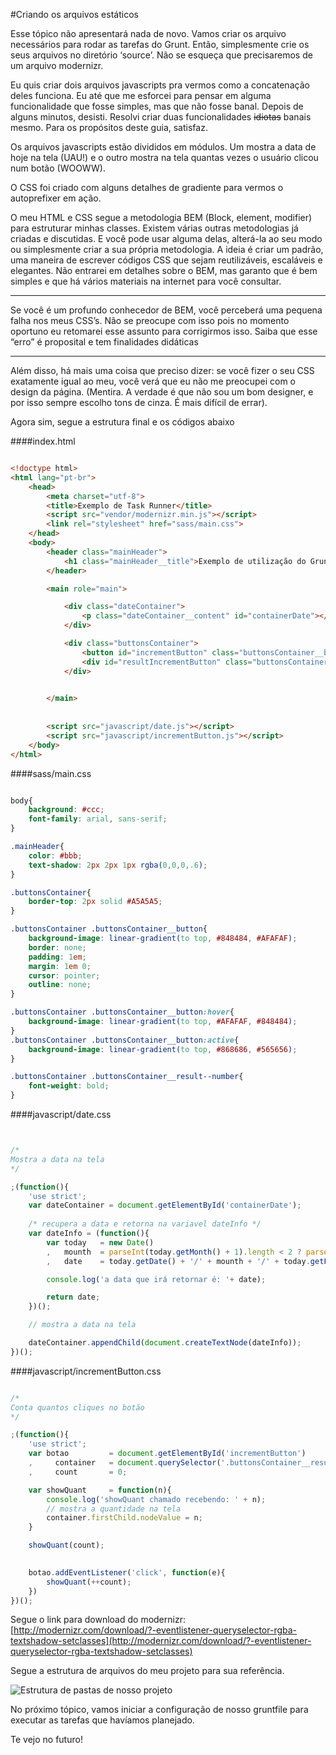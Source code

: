 #Criando os arquivos estáticos

Esse tópico não apresentará nada de novo. Vamos criar os arquivo necessários para rodar as tarefas do Grunt. Então, simplesmente crie os seus arquivos no diretório ‘source’. Não se esqueça que precisaremos de um arquivo modernizr. 

Eu quis criar dois arquivos javascripts pra vermos como a concatenação deles funciona. Eu até que me esforcei para pensar em alguma funcionalidade que fosse simples, mas que não fosse banal. Depois de alguns minutos, desisti. Resolvi criar duas funcionalidades ~~idiotas~~ banais mesmo. Para os propósitos deste guia, satisfaz. 

Os arquivos javascripts estão divididos em módulos. Um mostra a data de hoje na tela (UAU!) e o outro mostra na tela quantas vezes o usuário clicou num botão (WOOWW).

O CSS foi criado com alguns detalhes de gradiente para vermos o autoprefixer em ação.

O meu HTML e CSS segue a metodologia BEM (Block, element, modifier) para estruturar minhas classes. Existem várias outras metodologias já criadas e discutidas. E você pode usar alguma delas, alterá-la ao seu modo ou simplesmente criar a sua própria metodologia. A ideia é criar um padrão, uma maneira de escrever códigos CSS que sejam reutilizáveis, escaláveis e elegantes. Não entrarei em detalhes sobre o BEM, mas garanto que é bem simples e que há vários materiais na internet para você consultar.


---


Se você é um profundo conhecedor de BEM, você perceberá uma pequena falha nos meus CSS’s. Não se preocupe com isso pois no momento oportuno eu retomarei esse assunto para corrigirmos isso. Saiba que esse “erro” é proposital e tem finalidades didáticas


---


Além disso, há mais uma coisa que preciso dizer: se você fizer o seu CSS exatamente igual ao meu, você verá que eu não me preocupei com o design da página. (Mentira. A verdade é que não sou um bom designer, e por isso sempre escolho tons de cinza. É mais difícil de errar).

Agora sim, segue a estrutura final e os códigos abaixo





####index.html

```html

<!doctype html>
<html lang="pt-br">
    <head>
        <meta charset="utf-8">
        <title>Exemplo de Task Runner</title>
        <script src="vendor/modernizr.min.js"></script>
        <link rel="stylesheet" href="sass/main.css">
    </head>
    <body>
        <header class="mainHeader">
            <h1 class="mainHeader__title">Exemplo de utilização do GruntJS</h1>    
        </header>

        <main role="main">

            <div class="dateContainer">
                <p class="dateContainer__content" id="containerDate"></p>
            </div>

            <div class="buttonsContainer">
                <button id="incrementButton" class="buttonsContainer__button">Clica para incrementar</button>
                <div id="resultIncrementButton" class="buttonsContainer__result">Clicado <span class="buttonsContainer__result--number js-result">0</span> vezes</div>
            </div>        
            

        </main>
        
        
        <script src="javascript/date.js"></script>
        <script src="javascript/incrementButton.js"></script>
    </body>
</html>


````



####sass/main.css

```css

body{
    background: #ccc;    
    font-family: arial, sans-serif;
}

.mainHeader{
    color: #bbb;
    text-shadow: 2px 2px 1px rgba(0,0,0,.6);
}

.buttonsContainer{
    border-top: 2px solid #A5A5A5;
}

.buttonsContainer .buttonsContainer__button{
    background-image: linear-gradient(to top, #848484, #AFAFAF);
    border: none;
    padding: 1em;
    margin: 1em 0;
    cursor: pointer;
    outline: none;
}

.buttonsContainer .buttonsContainer__button:hover{
    background-image: linear-gradient(to top, #AFAFAF, #848484);
}
.buttonsContainer .buttonsContainer__button:active{
    background-image: linear-gradient(to top, #868686, #565656);
}

.buttonsContainer .buttonsContainer__result--number{
    font-weight: bold;
}


````


####javascript/date.css

```javascript


/*
Mostra a data na tela
*/

;(function(){
    'use strict';
    var dateContainer = document.getElementById('containerDate');
    
    /* recupera a data e retorna na variavel dateInfo */
    var dateInfo = (function(){
        var today   = new Date()
        ,   mounth  = parseInt(today.getMonth() + 1).length < 2 ? parseInt(today.getMonth() + 1) : '0' + parseInt(today.getMonth() + 1)
        ,   date    = today.getDate() + '/' + mounth + '/' + today.getFullYear();

        console.log('a data que irá retornar é: '+ date);

        return date;
    })();

    // mostra a data na tela

    dateContainer.appendChild(document.createTextNode(dateInfo));
})();


````


####javascript/incrementButton.css

```javascript

/*
Conta quantos cliques no botão
*/

;(function(){
    'use strict';
    var botao         = document.getElementById('incrementButton')
    ,     container   = document.querySelector('.buttonsContainer__result .js-result')
    ,     count       = 0;

    var showQuant     = function(n){
        console.log('showQuant chamado recebendo: ' + n);
        // mostra a quantidade na tela
        container.firstChild.nodeValue = n;
    }

    showQuant(count);

    
    botao.addEventListener('click', function(e){
        showQuant(++count);
    })    
})();


````


Segue o link para download do modernizr: [http://modernizr.com/download/?-eventlistener-queryselector-rgba-textshadow-setclasses](http://modernizr.com/download/?-eventlistener-queryselector-rgba-textshadow-setclasses)

Segue a estrutura de arquivos do meu projeto para sua referência.

![Estrutura de pastas de nosso projeto](03.jpg "Estrutura de pastas de nosso projeto")


No próximo tópico, vamos iniciar a configuração de nosso gruntfile para executar as tarefas que havíamos planejado.

Te vejo no futuro!
